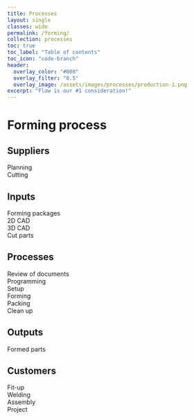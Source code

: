 ```yaml
---
title: Processes
layout: single
classes: wide
permalink: /forming/
collection: processes
toc: true
toc_label: "Table of contents"
toc_icon: "code-branch"
header:
  overlay_color: "#000"
  overlay_filter: "0.5"
  overlay_image: /assets/images/processes/production-1.png
excerpt: "Flow is our #1 consideration!"
---
```

# Forming process

## Suppliers
Planning  
Cutting   
## Inputs
Forming packages  
2D CAD  
3D CAD  
Cut parts      
## Processes
Review of documents  
Programming  
Setup  
Forming  
Packing  
Clean up    
## Outputs
Formed parts     
## Customers
Fit-up  
Welding  
Assembly  
Project   
